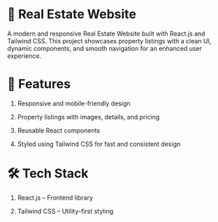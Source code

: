 # 🏡 Real Estate Website

A modern and responsive Real Estate Website built with React.js and Tailwind CSS.
This project showcases property listings with a clean UI, dynamic components, and smooth navigation for an enhanced user experience.

# 🚀 Features

1. Responsive and mobile-friendly design

2. Property listings with images, details, and pricing

3. Reusable React components

4. Styled using Tailwind CSS for fast and consistent design

# 🛠️ Tech Stack

1. React.js – Frontend library

2. Tailwind CSS – Utility-first styling
